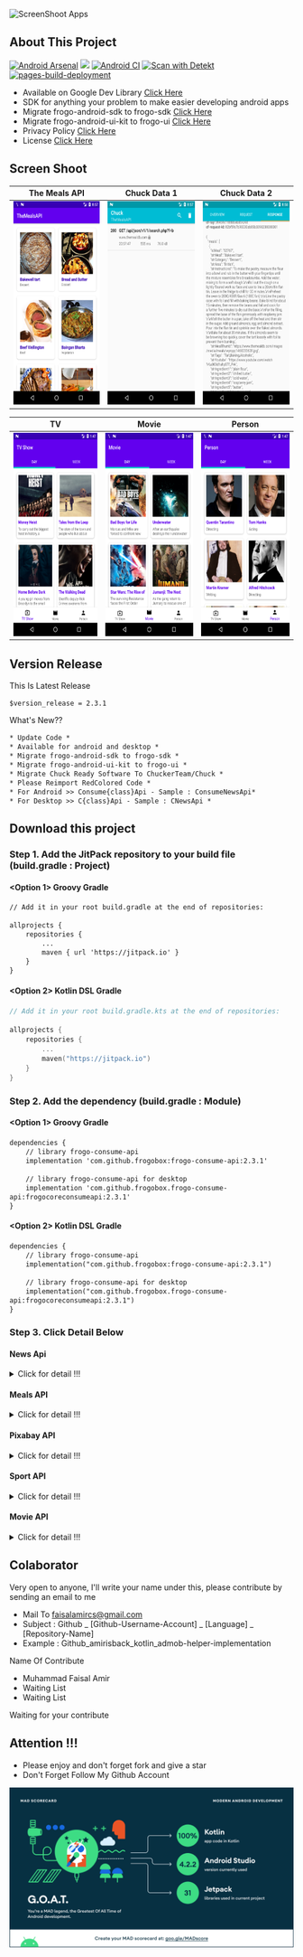 ![ScreenShoot Apps](https://raw.githubusercontent.com/frogobox/frogo-consume-api/master/docs/image/ss_banner.png?raw=true)

## About This Project
[![Android Arsenal](https://img.shields.io/badge/Android%20Arsenal-frogo--consume--api-brightgreen.svg?style=flat-square)](https://android-arsenal.com/details/1/8407)
[![](https://jitpack.io/v/frogobox/frogo-consume-api.svg?style=flat-square)](https://jitpack.io/#frogobox/frogo-consume-api)
[![Android CI](https://github.com/frogobox/frogo-consume-api/actions/workflows/android-ci.yml/badge.svg)](https://github.com/frogobox/frogo-consume-api/actions/workflows/android-ci.yml)
[![Scan with Detekt](https://github.com/frogobox/frogo-consume-api/actions/workflows/detekt-analysis.yml/badge.svg)](https://github.com/frogobox/frogo-consume-api/actions/workflows/detekt-analysis.yml)
[![pages-build-deployment](https://github.com/frogobox/frogo-consume-api/actions/workflows/pages/pages-build-deployment/badge.svg)](https://github.com/frogobox/frogo-consume-api/actions/workflows/pages/pages-build-deployment)

- Available on Google Dev Library [Click Here](https://devlibrary.withgoogle.com/products/android/repos/frogobox-frogo-consume-api)
- SDK for anything your problem to make easier developing android apps
- Migrate frogo-android-sdk to frogo-sdk [Click Here](https://github.com/frogobox/frogo-sdk)
- Migrate frogo-android-ui-kit to frogo-ui [Click Here](https://github.com/frogobox/frogo-ui)
- Privacy Policy [Click Here](https://github.com/frogobox/frogo-consume-api/blob/master/PRIVACY-POLICY.md)
- License [Click Here](https://github.com/frogobox/frogo-consume-api/blob/master/LICENSE)

## Screen Shoot
| The Meals API      |   Chuck Data 1               |   Chuck Data 2        |
|:------------------:|:----------------------------:|:---------------------:|
| <img width="200px" height="360px" src="docs/image/meals/ss_main.png"> | <img width="200px" height="360px" src="docs/image/meals/ss_chuck_1.png"> | <img width="200px" height="360px" src="docs/image/meals/ss_chuck_2.png"> |

|TV                  |   Movie                      |     Person            |
|:------------------:|:----------------------------:|:---------------------:|
| <img width="200px" height="360px" src="docs/image/movie/ss_tv.png"> | <img width="200px" height="360px" src="docs/image/movie/ss_movie.png"> | <img width="200px" height="360px" src="docs/image/movie/ss_person.png"> |

## Version Release
This Is Latest Release

    $version_release = 2.3.1

What's New??

    * Update Code *
    * Available for android and desktop *
    * Migrate frogo-android-sdk to frogo-sdk *
    * Migrate frogo-android-ui-kit to frogo-ui *
    * Migrate Chuck Ready Software To ChuckerTeam/Chuck *
    * Please Reimport RedColored Code *
    * For Android >> Consume{class}Api - Sample : ConsumeNewsApi*
    * For Desktop >> C{class}Api - Sample : CNewsApi *

## Download this project

### Step 1. Add the JitPack repository to your build file (build.gradle : Project)
    
#### <Option 1> Groovy Gradle

    // Add it in your root build.gradle at the end of repositories:

    allprojects {
        repositories {
            ...
            maven { url 'https://jitpack.io' }
        }
    }

#### <Option 2> Kotlin DSL Gradle

```kotlin
// Add it in your root build.gradle.kts at the end of repositories:

allprojects {
    repositories {
        ...
        maven("https://jitpack.io")
    }
}
```

### Step 2. Add the dependency (build.gradle : Module)

#### <Option 1> Groovy Gradle

    dependencies {
        // library frogo-consume-api
        implementation 'com.github.frogobox:frogo-consume-api:2.3.1'

        // library frogo-consume-api for desktop
        implementation 'com.github.frogobox.frogo-consume-api:frogocoreconsumeapi:2.3.1'
    }

#### <Option 2> Kotlin DSL Gradle

    dependencies {
        // library frogo-consume-api
        implementation("com.github.frogobox:frogo-consume-api:2.3.1")

        // library frogo-consume-api for desktop
        implementation("com.github.frogobox.frogo-consume-api:frogocoreconsumeapi:2.3.1")
    }


### Step 3. Click Detail Below

#### News Api
<details>
<summary>Click for detail !!!</summary>

### About
Eliminates the method of retrieving json data using retrofit repeatedly. so this project has a set of functions to retrieve data without the need for fetching data using the retrofit of the API

### Documentation The News API
https://newsapi.org/

### Screenshoot Apps
| News API           |   Chuck Data 1               |   Chuck Data 2        |
|:------------------:|:----------------------------:|:---------------------:|
|<img width="200px" height="360px" src="docs/image/news/ss_main.png"> | <img width="200px" height="360px" src="docs/image/news/ss_chuck_1.png"> | <img width="200px" height="360px" src="docs/image/news/ss_chuck_2.png"> |

### Declaration ConsumeNewsApi

	val consumeNewsApi = ConsumeNewsApi(NewsUrl.NEWS_API_KEY) // Your API_KEY
    consumeNewsApi.usingChuckInterceptor(this) // Using Chuck Interceptor
    consumeNewsApi.getTopHeadline( // Adding Base Parameter on main function
        null, 
        null,
        CATEGORY_HEALTH,
        COUNTRY_ID,
        null,
        null,
        object : ConsumeApiResponse<ArticleResponse> {
            override fun onSuccess(data: ArticleResponse) {
                // Your Ui or data
            }

            override fun onFailed(statusCode: Int, errorMessage: String) {
                // Your failed to do
            }

            override fun onShowProgress() {
                // Your Progress Show
            }

            override fun onHideProgress() {
                // Your Progress Hide
            }

        })
	

### Contant Value Category

    object NewsConstant {
    
        const val CATEGORY_BUSINESS = "business"
        const val CATEGORY_ENTERTAIMENT = "entertainment"
        const val CATEGORY_GENERAL = "general"
        const val CATEGORY_HEALTH = "health"
        const val CATEGORY_SCIENCE = "science"
        const val CATEGORY_SPORTS = "sports"
        const val CATEGORY_TECHNOLOGY = "technology"
    
    }

### Function Main From This Project
    // Switch For Using Chuck Interceptor
    fun usingChuckInterceptor(context: Context)

    // Get Top Headline
    fun getTopHeadline(
        q: String?,
        sources: String?,
        category: String?,
        country: String?,
        pageSize: Int?,
        page: Int?,
        callback: FrogoDataResponse<ArticleResponse>
    )

    // Get Everythings
    fun getEverythings(
        q: String?,
        from: String?,
        to: String?,
        qInTitle: String?,
        sources: String?,
        domains: String?,
        excludeDomains: String?,
        language: String?,
        sortBy: String?,
        pageSize: Int?,
        page: Int?,
        callback: FrogoDataResponse<ArticleResponse>
    )

    // Get Sources
    fun getSources(
        language: String,
        country: String,
        category: String,
        callback: FrogoDataResponse<SourceResponse>
    )
</details>

#### Meals API
<details>
<summary>Click for detail !!!</summary>

### About    
Eliminates the method of retrieving json data using retrofit repeatedly. so this project has a set of functions to retrieve data without the need for fetching data using the retrofit of the API <br>

### Documentation The News API
https://www.themealdb.com/api.php

### Screen Shoot Apps
| The Meals API      |   Chuck Data 1               |   Chuck Data 2        |
|:------------------:|:----------------------------:|:---------------------:|
| <img width="200px" height="360px" src="docs/image/meals/ss_main.png"> | <img width="200px" height="360px" src="docs/image/meals/ss_chuck_1.png"> | <img width="200px" height="360px" src="docs/image/meals/ss_chuck_2.png"> |
    

### Declaration ConsumeTheMealDbApi</h3>

	val consumeMealApi = ConsumeTheMealDbApi("1") Your API_KEY
    consumeMealApi.usingChuckInterceptor(this) // Using Chuck Interceptor
    consumeMealApi.listAllCateories(object : ConsumeApiResponse<MealResponse<Category>> {
        override fun onSuccess(data: MealResponse<Category>) {

            // * PLACE YOUR CODE HERE FOR UI / ARRAYLIST *

        }

        override fun onFailed(statusCode: Int, errorMessage: String) {
            // Failed Status
        }

        override fun onShowProgress() {
            // Show Your Progress View
        }

        override fun onHideProgress() {
            // Hide Your Progress View
        }
        
    })
	

### Function Main From This Project

    // Switch For Using Chuck Interceptor
    fun usingChuckInterceptor(context: Context)

    // Search meal by name
    fun searchMeal(mealName: String, callback: FrogoDataResponse<MealResponse<Meal>>)

    // List all meals by first letter
    fun listAllMeal(firstLetter: String, callback: FrogoDataResponse<MealResponse<Meal>>)

    // Lookup full meal details by id
    fun lookupFullMeal(idMeal: String, callback: FrogoDataResponse<MealResponse<Meal>>)

    // Lookup a single random meal
    fun lookupRandomMeal(callback: FrogoDataResponse<MealResponse<Meal>>)

    // List all meal categories
    fun listMealCategories(callback: FrogoDataResponse<CategoryResponse>)

    // List all Categories
    fun listAllCateories(callback: FrogoDataResponse<MealResponse<Category>>)

    // List all Area
    fun listAllArea(callback: FrogoDataResponse<MealResponse<Area>>)

    // List all Ingredients
    fun listAllIngredients(callback: FrogoDataResponse<MealResponse<Ingredient>>)

    // Filter by main ingredient
    fun filterByIngredient(ingredient: String, callback: FrogoDataResponse<MealResponse<MealFilter>>)

    // Filter by Category
    fun filterByCategory(category: String, callback: FrogoDataResponse<MealResponse<MealFilter>>)

    // Filter by Area
    fun filterByArea(area: String, callback: FrogoDataResponse<MealResponse<MealFilter>>)
    
</details>

#### Pixabay API
<details>
<summary>Click for detail !!!</summary>

### About
Eliminates the method of retrieving json data using retrofit repeatedly. so this project has a set of functions to retrieve data without the need for fetching data using the retrofit of the API

### Documentation Pixabay Api
https://pixabay.com/api/docs/

### Screen Shoot Apps
| Pixabay API        |   Chuck Data 1               |   Chuck Data 2        |
|:------------------:|:----------------------------:|:---------------------:|
| <img width="200px" height="360px" src="docs/image/pixabay/ss_main.png"> | <img width="200px" height="360px" src="docs/image/pixabay/ss_chuck_1.png">| <img width="200px" height="360px" src="docs/image/pixabay/ss_chuck_2.png"> |

### Declaration ConsumePixabayApi

    val consumePixabayApi = ConsumePixabayApi(PixabayConstant.API_KEY) // Your API Key
    consumePixabayApi.usingChuckInterceptor(this) // Using Chuck Interceptor

    val query = "Nature"

    consumePixabayApi.searchImage(
        query,
        null,
        null,
        null,
        null,
        null,
        null,
        null,
        null,
        null,
        null,
        null,
        null,
        null,
        object : ConsumeApiResponse<Response<PixabayImage>> {
            override fun onSuccess(data: Response<PixabayImage>) {
                // Place your UI / Data
            }

            override fun onFailed(statusCode: Int, errorMessage: String) {
                // failed to do
            }

            override fun onShowProgress() {
                // showing your progress view
            }

            override fun onHideProgress() {
                // hide your progress view
            }
        })

### Function Main From This Project
    // Switch For Using Chuck Interceptor
    fun usingChuckInterceptor(context: Context)

    // Search for Image
    fun searchImage(
        q: String,
        lang: String?,
        id: String?,
        imageType: String?,
        orientation: String?,
        category: String?,
        minWidth: Int?,
        minHeight: Int?,
        colors: String?,
        editorsChoice: Boolean?,
        safeSearch: Boolean?,
        order: String?,
        page: Int?,
        perPage: Int?,
        callback: FrogoDataResponse<Response<PixabayImage>>
    )

    // Search for Video
    fun searchVideo(
        q: String,
        lang: String?,
        id: String?,
        videoType: String?,
        category: String?,
        minWidth: Int?,
        minHeight: Int?,
        editorsChoice: Boolean?,
        safeSearch: Boolean?,
        order: String?,
        page: Int?,
        perPage: Int?,
        callback: FrogoDataResponse<Response<PixabayVideo>>
    )
    
</details>

#### Sport API
<details>
<summary>Click for detail !!!</summary>

### About
Eliminates the method of retrieving json data using retrofit repeatedly. so this project has a set of functions to retrieve data without the need for fetching data using the retrofit of the API

### Documentation THE SPORT DB API
https://www.thesportsdb.com/api.php

### Screenshoot Apps

| The Sport DB API   |   Chuck Data 1               |   Chuck Data 2        |
|:------------------:|:----------------------------:|:---------------------:|
|<img width="200px" height="360px" src="docs/image/sport/ss_main.png"> | <img width="200px" height="360px" src="docs/image/sport/ss_chuck_1.png"> | <img width="200px" height="360px" src="docs/image/sport/ss_chuck_2.png"> |

    
### Declaration ConsumeTheSportDbApi

	val consumeTheSportDbApi = ConsumeTheSportDbApi("1") // "1" is API KEY
	
	consumeTheSportDbApi.usingChuckInterceptor(this) // This is Code Chuck Interceptor
	
    consumeTheSportDbApi.searchForPlayerByName(
        "Danny Welbeck",
        object : ConsumeApiResponse<Players> {
            override fun onSuccess(data: Players) {
                
                // * PLACE YOUR CODE HERE FOR UI / ARRAYLIST *

            }

            override fun onFailed(statusCode: Int, errorMessage: String) {
                // failed result
            }

            override fun onShowProgress() {
                // showing your progress view
            }

            override fun onHideProgress() {
                // hiding your progress view
            }
        })



### Function Main From This Project

    // Switch For Using Chuck Interceptor
    fun usingChuckInterceptor(context: Context)

    // Search for team by name
    fun searchForTeamByName(teamName: String?, callback: FrogoDataResponse<Teams>)

    // Search for team short code
    fun searchForTeamByShortCode(shortCode: String?, callback: FrogoDataResponse<Teams>)

    // Search for all players from team *Patreon ONLY*
    fun searchForAllPlayer(teamName: String?, callback: FrogoDataResponse<Players>)

    // Search for players by player name
    fun searchForPlayer(playerName: String?, callback: FrogoDataResponse<Players>)

    // Search for players by player name and team name
    fun searchForPlayer(playerName: String?, teamName: String?, callback: FrogoDataResponse<Players>)

    // Search for event by event name
    fun searchForEvent(eventName: String?, callback: FrogoDataResponse<Events>)

    // Search For event by event name and season
    fun searchForEvent(eventName: String?, season: String?, callback: FrogoDataResponse<Events>)

    // Search for event by event file name
    fun searchForEventFileName(eventFileName: String?, callback: FrogoDataResponse<Events>)

    // List all sports
    fun getAllSports(callback: FrogoDataResponse<Sports>)

    // List all leagues
    fun getAllLeagues(callback: FrogoDataResponse<Leagues>)

    // List all Leagues in a country
    fun searchAllLeagues(countryName: String?, callback: FrogoDataResponse<Countrys>)

    // List all Leagues in a country specific by sport
    fun searchAllLeagues(countryName: String?, sportName: String?, callback: FrogoDataResponse<Countrys>)

    // List all Seasons in a League
    fun searchAllSeasons(idTeam: String?, callback: FrogoDataResponse<Seasons>)

    // List all Teams in a League
    fun searchAllTeam(league: String?, callback: FrogoDataResponse<Teams>)

    // List all Teams in Sportname & Country Name
    fun searchAllTeam(sportName: String?, countryName: String?, callback: FrogoDataResponse<Teams>)

    // List All teams details in a league by Id
    fun lookupAllTeam(idLeague: String?, callback: FrogoDataResponse<Teams>)

    // List All players in a team by Team Id *Patreon ONLY*
    fun lookupAllPlayer(idTeam: String?, callback: FrogoDataResponse<Players>)

    // List all users loved teams and players
    fun searchLoves(userName: String?, callback: FrogoDataResponse<Users>)

    // League Details by Id
    fun lookupLeagues(idLeague: String?, callback: FrogoDataResponse<Leagues>)

    // Team Details by Id
    fun lookupTeam(idTeam: String?, callback: FrogoDataResponse<Teams>)

    // Player Details by Id
    fun lookupPlayer(idPlayer: String?, callback: FrogoDataResponse<Players>)

    // Event Details by Id
    fun lookupEvent(idEvent: String?, callback: FrogoDataResponse<Events>)

    // Player Honours by Player Id
    fun lookupHonour(idPlayer: String?, callback: FrogoDataResponse<Honors>)

    // Player Former Teams by Player Id
    fun lookupFormerTeam(idPlayer: String?, callback: FrogoDataResponse<FormerTeams>)

    // Player Contracts by Player Id
    fun lookupContract(idPlayer: String?, callback: FrogoDataResponse<Contracts>)

    // Lookup Table by League ID and Season
    fun lookupTable(idLeague: String?, season: String?, callback: FrogoDataResponse<Tables>)

    // Next 5 Events by Team Id
    fun eventsNext(idTeam: String?, callback: FrogoDataResponse<Events>)

    // Next 15 Events by League Id
    fun eventsNextLeague(idLeague: String?, callback: FrogoDataResponse<Events>)

    // Last 5 Events by Team Id
    fun eventsLast(idTeam: String?, callback: FrogoDataResponse<Results>)

    // Last 15 Events by League Id
    fun eventsPastLeague(idLeague: String?, callback: FrogoDataResponse<Events>)

    // Events in a specific round by league id/round/season
    fun eventsRound(idLeague: String?, round: String?, season: String?, callback: FrogoDataResponse<Events>)

    // All events in specific league by season (Free tier limited to 200 events)
    fun eventsSeason(idLeague: String?, season: String?, callback: FrogoDataResponse<Events>)

    
</details>

#### Movie API
<details>
<summary>Click for detail !!!</summary>
    
### About
Eliminates the method of retrieving json data using retrofit repeatedly. so this project has a set of functions to retrieve data without the need for fetching data using the retrofit of the API

### Documentation The Movie DB API
https://developers.themoviedb.org/3/getting-started/introduction


### Screen Shoot Apps
|TV                  |   Movie                      |     Person            |       Chuck Data  |
|:------------------:|:----------------------------:|:---------------------:|:-----------------:|
| <img width="200px" height="360px" src="docs/image/movie/ss_tv.png"> | <img width="200px" height="360px" src="docs/image/movie/ss_movie.png"> | <img width="200px" height="360px" src="docs/image/movie/ss_person.png"> | <img width="200px" height="360px" src="docs/image/movie/ss_api.png"> |

### Step 3. Declaration ConsumeMovieApi

    val consumeMovieApi = ConsumeMovieApi(MovieUrl.API_KEY) // your api_key
    consumeMovieApi.usingChuckInterceptor(this) // This is Code Chuck Interceptor
    consumeMovieApi.getMovieChangeList(
        null,
        null,
        null,
        object : ConsumeApiResponse<Changes> {
            override fun onSuccess(data: Changes) {
                // * PLACE YOUR CODE HERE FOR UI / ARRAYLIST *
            }

            override fun onFailed(statusCode: Int, errorMessage: String) {
                // failed result
            }

            override fun onShowProgress() {
                // showing your progress view
            }

            override fun onHideProgress() {
                // hiding your progress view
            }
        })
	


### Function Main From This Project
- Chuck Interceptor [Here](https://github.com/frogobox/frogo-consume-api/tree/master/docs/tutorial/movie/ChuckInterceptor.md)
- Certifications [Here](https://github.com/frogobox/frogo-consume-api/tree/master/docs/tutorial/movie/Certifications.md)
- Changes [Here](https://github.com/frogobox/frogo-consume-api/tree/master/docs/tutorial/movie/Changes.md)
- Collection [Here](https://github.com/frogobox/frogo-consume-api/tree/master/docs/tutorial/movie/Collection.md)
- Companies [Here](https://github.com/frogobox/frogo-consume-api/tree/master/docs/tutorial/movie/Companies.md)
- Configuration [Here](https://github.com/frogobox/frogo-consume-api/tree/master/docs/tutorial/movie/Configuration.md)
- Credits [Here](https://github.com/frogobox/frogo-consume-api/tree/master/docs/tutorial/movie/Credits.md)
- Discover [Here](https://github.com/frogobox/frogo-consume-api/tree/master/docs/tutorial/movie/Discover.md)
- Find [Here](https://github.com/frogobox/frogo-consume-api/tree/master/docs/tutorial/movie/Find.md)
- Genres [Here](https://github.com/frogobox/frogo-consume-api/tree/master/docs/tutorial/movie/Genres.md)
- Keyords [Here](https://github.com/frogobox/frogo-consume-api/tree/master/docs/tutorial/movie/Keywords.md)
- Reviews [Here](https://github.com/frogobox/frogo-consume-api/tree/master/docs/tutorial/movie/Reviews.md)
- Trending [Here](https://github.com/frogobox/frogo-consume-api/tree/master/docs/tutorial/movie/Trending.md)
- Networks [Here](https://github.com/frogobox/frogo-consume-api/tree/master/docs/tutorial/movie/Networks.md)
- Movies [Here](https://github.com/frogobox/frogo-consume-api/tree/master/docs/tutorial/movie/Movies.md)
- Search [Here](https://github.com/frogobox/frogo-consume-api/tree/master/docs/tutorial/movie/Search.md)
- TV [Here](https://github.com/frogobox/frogo-consume-api/tree/master/docs/tutorial/movie/TV.md)
- TV Seasons [Here](https://github.com/frogobox/frogo-consume-api/tree/master/docs/tutorial/movie/TVSeasons.md)
- TV Episodes [Here](https://github.com/frogobox/frogo-consume-api/tree/master/docs/tutorial/movie/TVEpisodes.md)
- TV Episodes Groups [Here](https://github.com/frogobox/frogo-consume-api/tree/master/docs/tutorial/movie/TVEpisodesGroups.md)
- People [Here](https://github.com/frogobox/frogo-consume-api/tree/master/docs/tutorial/movie/People.md)
- * ON DEVELOPMENT [Here](https://github.com/frogobox/frogo-consume-api/tree/master/docs/tutorial/movie/Development.md)

### Github Actions Hackathon (March 5-31, 2020) [See list winner](https://github.com/frogobox/frogo-consume-api/blob/master/docs/github_action_hackathon_winners.xlsx)
:star: This four-week hackathon challenges the community to create original GitHub Actions. Actions connect all of the tools in your workflow: You can solve problems, build containers, deploy to any cloud, and more.    
![ScreenShoot Apps](docs/image/movie/ss_github_hackathon1.png?raw=true)
![ScreenShoot Apps](docs/image/movie/ss_github_hackathon3.png?raw=true)
![ScreenShoot Apps](docs/image/movie/ss_github_hackathon2.png?raw=true)

</details>

## Colaborator
Very open to anyone, I'll write your name under this, please contribute by sending an email to me

- Mail To faisalamircs@gmail.com
- Subject : Github _ [Github-Username-Account] _ [Language] _ [Repository-Name]
- Example : Github_amirisback_kotlin_admob-helper-implementation

Name Of Contribute
- Muhammad Faisal Amir
- Waiting List
- Waiting List

Waiting for your contribute

## Attention !!!
- Please enjoy and don't forget fork and give a star
- Don't Forget Follow My Github Account

![ScreenShoot Apps](docs/image/mad_score.png?raw=true)
